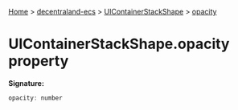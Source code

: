 [Home](./index) &gt; [decentraland-ecs](./decentraland-ecs.md) &gt; [UIContainerStackShape](./decentraland-ecs.uicontainerstackshape.md) &gt; [opacity](./decentraland-ecs.uicontainerstackshape.opacity.md)

# UIContainerStackShape.opacity property


**Signature:**
```javascript
opacity: number
```
